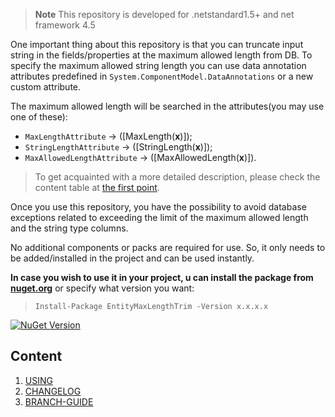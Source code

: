 > **Note** This repository is developed for .netstandard1.5+ and net framework 4.5

One important thing about this repository is that you can truncate input string in the fields/properties at the maximum allowed length from DB. To specify the maximum allowed string length you can use data annotation attributes predefined in `System.ComponentModel.DataAnnotations` or a new custom attribute. 

The maximum allowed length will be searched in the attributes(you may use one of these):
* `MaxLengthAttribute` -> ([MaxLength(**x**)]);
* `StringLengthAttribute` -> ([StringLength(**x**)]);
* `MaxAllowedLengthAttribute` -> ([MaxAllowedLength(**x**)]).

> To get acquainted with a more detailed description, please check the content table at [the first point](docs/usage.md).

Once you use this repository, you have the possibility to avoid database exceptions related to exceeding the limit of the maximum allowed length and the string type columns.

No additional components or packs are required for use. So, it only needs to be added/installed in the project and can be used instantly.

**In case you wish to use it in your project, u can install the package from <a href="https://www.nuget.org/packages/EntityMaxLengthTrim" target="_blank">nuget.org</a>** or specify what version you want:


> `Install-Package EntityMaxLengthTrim -Version x.x.x.x`

[![NuGet Version](https://img.shields.io/nuget/v/EntityMaxLengthTrim.svg?style=flat)](https://www.nuget.org/packages/EntityMaxLengthTrim/)

## Content
1. [USING](docs/usage.md)
1. [CHANGELOG](docs/CHANGELOG.md)
1. [BRANCH-GUIDE](docs/branch-guide.md)